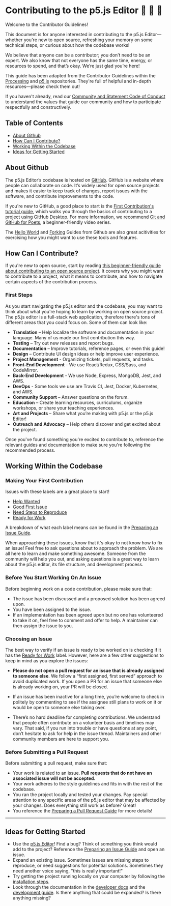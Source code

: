 # Contributing to the p5.js Editor 📖 🐛 🎨

Welcome to the Contributor Guidelines!

This document is for anyone interested in contributing to the p5.js Editor—whether you're new to open source, refreshing your memory on some technical steps, or curious about how the codebase works! 

We believe that anyone can be a contributor; you don’t need to be an expert. We also know that not everyone has the same time, energy, or resources to spend, and that’s okay. We’re just glad you’re here!

This guide has been adapted from the Contributor Guidelines within the [Processing](https://github.com/processing/processing4/blob/main/CONTRIBUTING.md) and [p5.js](https://github.com/processing/p5.js/blob/main/contributor_docs/contributor_guidelines.md) repositories. They're full of helpful and in-depth resources—please check them out! 

If you haven't already, read our [Community and Statement Code of Conduct](https://editor.p5js.org/code-of-conduct) to understand the values that guide our community and how to participate respectfully and constructively.

## Table of Contents
- [About Github](#about-github)
- [How Can I Contribute?](#how-can-i-contribute)
- [Working Within the Codebase](#working-within-the-codebase)
- [Ideas for Getting Started](#ideas-for-getting-started)

## About Github
The p5.js Editor’s codebase is hosted on [GitHub](https://github.com/processing). GitHub is a website where people can collaborate on code. It’s widely used for open source projects and makes it easier to keep track of changes, report issues with the software, and contribute improvements to the code.

If you're new to GitHub, a good place to start is the [First Contribution's tutorial guide](https://github.com/firstcontributions/first-contributions/blob/main/docs/gui-tool-tutorials/github-desktop-tutorial.md), which walks you through the basics of contributing to a project using GitHub Desktop. For more information, we recommend [Git and GitHub for Poets](https://www.youtube.com/playlist?list=PLRqwX-V7Uu6ZF9C0YMKuns9sLDzK6zoiV), a beginner-friendly video series.

The [Hello World](https://guides.github.com/activities/hello-world/) and [Forking](https://guides.github.com/activities/forking/) Guides from Github are also great acitivities for exercising how you might want to use these tools and features. 

## How Can I Contribute?
If you're new to open source, start by reading [this beginner-friendly guide about contributing to an open source project](https://opensource.guide/how-to-contribute/). It covers why you might want to contribute to a project, what it means to contribute, and how to navigate certain aspects of the contribution process. 

### First Steps
As you start navigating the p5.js editor and the codebase, you may want to think about what you're hoping to learn by working on open source project. The p5.js editor is a full-stack web application, therefore there's tons of different areas that you could focus on. Some of them can look like:
  
  - **Translation** – Help localize the software and documentation in your language. Many of us made our first contribution this way.
  - **Testing** – Try out new releases and report bugs.
  - **Documentation** – Improve tutorials, reference pages, or even this guide!
  - **Design** – Contribute UI design ideas or help improve user experience.
  - **Project Management** - Organizing tickets, pull requests, and tasks.
  - **Front-End Development** - We use React/Redux, CSS/Sass, and CodeMirror.
  - **Back-End Development** - We use Node, Express, MongoDB, Jest, and AWS. 
  - **DevOps** - Some tools we use are Travis CI, Jest, Docker, Kubernetes, and AWS.
  - **Community Support** – Answer questions on the forum.
  - **Education** – Create learning resources, curriculums, organize workshops, or share your teaching experiences.
  - **Art and Projects** – Share what you’re making with p5.js or the p5.js Editor! 
  - **Outreach and Advocacy** – Help others discover and get excited about the project.

Once you've found something you're excited to contribute to, reference the relevant guides and documentation to make sure you're following the recommended process.

## Working Within the Codebase

### Making Your First Contribution
Issues with these labels are a great place to start!
- [Help Wanted](https://github.com/processing/p5.js-web-editor/labels/Help%20Wanted)
- [Good First Issue](https://github.com/processing/p5.js-web-editor/labels/Good%20First%20Issue)
- [Need Steps to Reproduce](https://github.com/processing/p5.js-web-editor/labels/Needs%20Steps%20to%20Reproduce)
- [Ready for Work](https://github.com/processing/p5.js-web-editor/labels/Ready%20for%20Work)

A breakdown of what each label means can be found in the [Preparing an Issue Guide](#preparing-an-issue). 

When approaching these issues, know that it's okay to not know how to fix an issue! Feel free to ask questions about to approach the problem. We are all here to learn and make something awesome. Someone from the community will help you out, and asking questions is a great way to learn about the p5.js editor, its file structure, and development process.

### Before You Start Working On An Issue
Before beginning work on a code contribution, please make sure that:
- The issue has been discussed and a proposed solution has been agreed upon.
- You have been assigned to the issue.
- If an implementation has been agreed upon but no one has volunteered to take it on, feel free to comment and offer to help. A maintainer can then assign the issue to you.

### Choosing an Issue

The best way to verify if an issue is ready to be worked on is checking if it has the [Ready for Work](https://github.com/processing/p5.js-web-editor/labels/Ready%20for%20Work) label. However, here are a few other suggestions to keep in mind as you explore the issues:

-  **Please do not open a pull request for an issue that is already assigned to someone else**. We follow a “first assigned, first served” approach to avoid duplicated work. If you open a PR for an issue that someone else is already working on, your PR will be closed.

- If an issue has been inactive for a long time, you’re welcome to check in politely by commenting to see if the assignee still plans to work on it or would be open to someone else taking over.

- There’s no hard deadline for completing contributions. We understand that people often contribute on a volunteer basis and timelines may vary. That said, if you run into trouble or have questions at any point, don’t hesitate to ask for help in the issue thread. Maintainers and other community members are here to support you.

### Before Submitting a Pull Request
Before submitting a pull request, make sure that: 
- Your work is related to an issue. **Pull requests that do not have an associated issue will not be accepted.** 
- Your work adheres to the style guidelines and fits in with the rest of the codebase. 
- You ran the project locally and tested your changes. Pay special attention to any specific areas of the p5.js editor that may be affected by your changes. Does everything still work as before? Great!
- You reference the [Preparing a Pull Request Guide](https://github.com/processing/p5.js-web-editor/blob/develop/contributor_docs/preparing_a_pull_request.md) for more details!

---

## Ideas for Getting Started
* Use the [p5.js Editor](https://editor.p5js.org)! Find a bug? Think of something you think would add to the project? Reference the [Preparing an Issue Guide](#preparing-an-issue) and open an issue.
* Expand an existing issue. Sometimes issues are missing steps to reproduce, or need suggestions for potential solutions. Sometimes they need another voice saying, "this is really important!"
* Try getting the project running locally on your computer by following the [installation steps](./../contributor_docs/installation.md).
* Look through the documentation in the [developer docs](../contributor_docs/) and the [development guide](./../contributor_docs/development.md). Is there anything that could be expanded? Is there anything missing?


